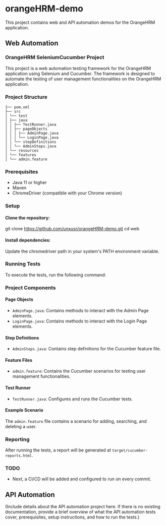 # orangeHRM-demo

This project contains web and API automation demos for the OrangeHRM application.

## Web Automation

### OrangeHRM SeleniumCucumber Project

This project is a web automation testing framework for the OrangeHRM application using Selenium and Cucumber. The framework is designed to automate the testing of user management functionalities on the OrangeHRM application.

### Project Structure
```
├── pom.xml
├── src
│ └── test
│ ├── java
│ │ ├── TestRunner.java
│ │ ├── pageObjects
│ │ │ ├── AdminPage.java
│ │ │ └── LoginPage.java
│ │ └── stepDefinitions
│ │ └── AdminSteps.java
│ └── resources
│ └── features
│ └── admin.feature
```

### Prerequisites
- Java 11 or higher
- Maven
- ChromeDriver (compatible with your Chrome version)

### Setup
#### Clone the repository:
git clone https://github.com/unxusr/orangeHRM-demo.git
cd web


#### Install dependencies:


Update the chromedriver path in your system's PATH environment variable.

### Running Tests
To execute the tests, run the following command:


### Project Components
#### Page Objects
- `AdminPage.java`: Contains methods to interact with the Admin Page elements.
- `LoginPage.java`: Contains methods to interact with the Login Page elements.

#### Step Definitions
- `AdminSteps.java`: Contains step definitions for the Cucumber feature file.

#### Feature Files
- `admin.feature`: Contains the Cucumber scenarios for testing user management functionalities.

#### Test Runner
- `TestRunner.java`: Configures and runs the Cucumber tests.

#### Example Scenario

The `admin.feature` file contains a scenario for adding, searching, and deleting a user.

### Reporting
After running the tests, a report will be generated at `target/cucumber-reports.html`.

### TODO
- Next, a CI/CD will be added and configured to run on every commit.

## API Automation

(Include details about the API automation project here. If there is no existing documentation, provide a brief overview of what the API automation tests cover, prerequisites, setup instructions, and how to run the tests.)
